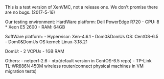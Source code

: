 This is a test version of XenVMC, not a release one.
We don't promise there are no bugs.
(2017-5-16)

Our testing environment:
HardWare platform: Dell PowerEdge R720
	- CPU: 8 * Xeon E5 2600
	- RAM: 64GB

SoftWare platform:
	- Hypervisor: Xen-4.6.1
	- Dom0&DomUs OS: CentOS-6.5
	- Dom0&DomUs OS kernel: Linux-3.18.21

DomU:
	- 2 VCPUs
	- 1GB RAM

Others:
	- netperf-2.6
	- ntp(default version in CentOS-6.5 repo)
	- TP-Link TL-WR886N 450M wireless router(connect physical machines in VM migration tests)